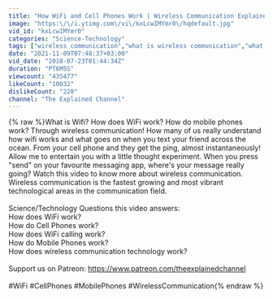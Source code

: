 ```yaml
---
title: "How WiFi and Cell Phones Work | Wireless Communication Explained"
image: "https:\/\/i.ytimg.com\/vi\/kxLcwIMYmr0\/hqdefault.jpg"
vid_id: "kxLcwIMYmr0"
categories: "Science-Technology"
tags: ["wireless communication","what is wireless communication","what is wifi and how does it work"]
date: "2021-11-09T07:48:37+03:00"
vid_date: "2018-07-23T01:44:34Z"
duration: "PT6M5S"
viewcount: "435477"
likeCount: "10032"
dislikeCount: "228"
channel: "The Explained Channel"
---
```

{% raw %}What is Wifi? How does WiFi work? How do mobile phones work? Through wireless communication! How many of us really understand how wifi works and what goes on when you text your friend across the ocean. From your cell phone and they get the ping, almost instantaneously! Allow me to entertain you with a little thought experiment. When you press &quot;send&quot; on your favourite messaging app, where's your message really going? Watch this video to know more about wireless communication. Wireless communication is the fastest growing and most vibrant technological areas in the communication field.<br /><br />Science/Technology Questions this video answers:<br />How does WiFi work?<br />How do Cell Phones work?<br />How does WiFi calling work?<br />How do Mobile Phones work?<br />How does wireless communication technology work?<br /><br />Support us on Patreon: <a rel="nofollow" target="blank" href="https://www.patreon.com/theexplainedchannel">https://www.patreon.com/theexplainedchannel</a><br /><br />#WiFi #CellPhones #MobilePhones #WirelessCommunication{% endraw %}
